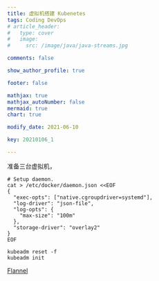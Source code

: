```yaml
---
title: 虚拟机搭建 Kubenetes
tags: Coding DevOps 
# article_header:
#   type: cover
#   image:
#     src: /image/java/java-streams.jpg

comments: false

show_author_profile: true

footer: false

mathjax: true
mathjax_autoNumber: false
mermaid: true
chart: true

modify_date: 2021-06-10

key: 20210106_1

---
```


<!--more-->
<!-- more --> 

准备三台虚拟机，


```shell
# Setup daemon.
cat > /etc/docker/daemon.json <<EOF
{
  "exec-opts": ["native.cgroupdriver=systemd"],
  "log-driver": "json-file",
  "log-opts": {
    "max-size": "100m"
  },
  "storage-driver": "overlay2"
}
EOF
```

```shell
kubeadm reset -f
kubeadm init

```

[Flannel](https://github.com/flannel-io/flannel)

